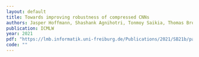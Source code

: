 ```yaml
---
layout: default
title: Towards improving robustness of compressed CNNs
authors: Jasper Hoffmann, Shashank Agnihotri, Tonmoy Saikia, Thomas Brox
publication: ICMLW
year: 2021
pdf: "https://lmb.informatik.uni-freiburg.de/Publications/2021/SB21b/paper.pd://lmb.informatik.uni-freiburg.de/Publications/2021/SB21/paper-udl.pdf"
code: ""
---
```

